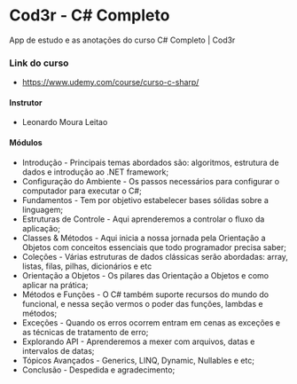 # Cod3r - C# Completo

App de estudo e as anotações do curso C# Completo | Cod3r

### Link do curso

* https://www.udemy.com/course/curso-c-sharp/

#### Instrutor

* Leonardo Moura Leitao

#### Módulos

* Introdução - Principais temas abordados são: algoritmos, estrutura de dados e introdução ao .NET framework;
* Configuração do Ambiente - Os passos necessários para configurar o computador para executar o C#;
* Fundamentos - Tem por objetivo estabelecer bases sólidas sobre a linguagem;
* Estruturas de Controle - Aqui aprenderemos a controlar o fluxo da aplicação;
* Classes & Métodos - Aqui inicia a nossa jornada pela Orientação a Objetos com conceitos essenciais que todo programador precisa saber;
* Coleções - Várias estruturas de dados clássicas serão abordadas: array, listas, filas, pilhas, dicionários e etc
* Orientação a Objetos - Os pilares das Orientação a Objetos e como aplicar na prática;
* Métodos e Funções - O C# também suporte recursos do mundo do funcional, e nessa seção vermos o poder das funções, lambdas e métodos;
* Exceções - Quando os erros ocorrem entram em cenas as exceções e as técnicas de tratamento de erro;
* Explorando API - Aprenderemos a mexer com arquivos, datas e intervalos de datas;
* Tópicos Avançados - Generics, LINQ, Dynamic, Nullables e etc;
* Conclusão - Despedida e agradecimento;